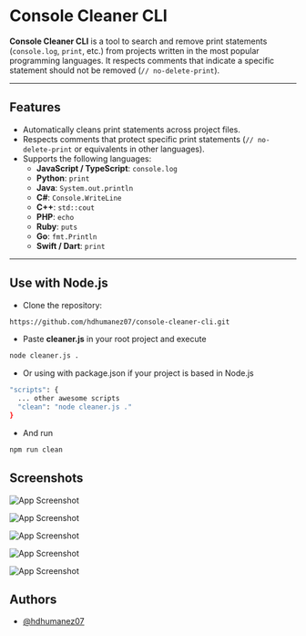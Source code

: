 # Console Cleaner CLI

**Console Cleaner CLI** is a tool to search and remove print statements (`console.log`, `print`, etc.) from projects written in the most popular programming languages. It respects comments that indicate a specific statement should not be removed (`// no-delete-print`).

---

## Features

- Automatically cleans print statements across project files.
- Respects comments that protect specific print statements (`// no-delete-print` or equivalents in other languages).
- Supports the following languages:
  - **JavaScript / TypeScript**: `console.log`
  - **Python**: `print`
  - **Java**: `System.out.println`
  - **C#**: `Console.WriteLine`
  - **C++**: `std::cout`
  - **PHP**: `echo`
  - **Ruby**: `puts`
  - **Go**: `fmt.Println`
  - **Swift / Dart**: `print`

---

## Use with Node.js

- Clone the repository:

```bash
https://github.com/hdhumanez07/console-cleaner-cli.git
```

- Paste **cleaner.js** in your root project and execute

```bash
node cleaner.js .
```

- Or using with package.json if your project is based in Node.js

```bash
"scripts": {
  ... other awesome scripts
  "clean": "node cleaner.js ."
}
```

- And run

```bash
npm run clean
```

## Screenshots

![App Screenshot](https://media.licdn.com/dms/image/v2/D4E22AQG6TeQtH2qyLg/feedshare-shrink_800/feedshare-shrink_800/0/1732384869569?e=1735171200&v=beta&t=S-1p1c-_VZ5PJmnGRIbTqtl6LlWv0xjhrVXEBxRbKo0)

![App Screenshot](https://media.licdn.com/dms/image/v2/D4E22AQEpQpgPbozcCw/feedshare-shrink_800/feedshare-shrink_800/0/1732384869590?e=1735171200&v=beta&t=2XdhG4FEK6Zj58rrnsmFGN1S4JCqzpCiqT9hLPsubkY)

![App Screenshot](https://media.licdn.com/dms/image/v2/D4E22AQGe6D3G0Dtc_A/feedshare-shrink_800/feedshare-shrink_800/0/1732384869582?e=1735171200&v=beta&t=8KwbgbQjiuS1Nlc1TPrvAO4bFL7RP8_KBS_10wJJs00)

![App Screenshot](https://media.licdn.com/dms/image/v2/D4E22AQEsqw1vKx6PtA/feedshare-shrink_800/feedshare-shrink_800/0/1732384869575?e=1735171200&v=beta&t=NpNwgSz-CA6OQE1uCK4Sg_7lq9uQVZQLQDYXdGR6ok0)

![App Screenshot](https://media.licdn.com/dms/image/v2/D4E22AQGurx7XyRalSw/feedshare-shrink_800/feedshare-shrink_800/0/1732384869579?e=1735171200&v=beta&t=pKkgs1vBN_iNexAXAOAbGSd7ly9pMKMEt0rKsAlgTXg)

## Authors

- [@hdhumanez07](https://www.github.com/hdhumanez07)
